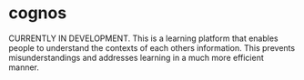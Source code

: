 # cognos
CURRENTLY IN DEVELOPMENT. This is a learning platform that enables people to understand the contexts of each others information. This prevents misunderstandings and addresses learning in a much more efficient manner. 
